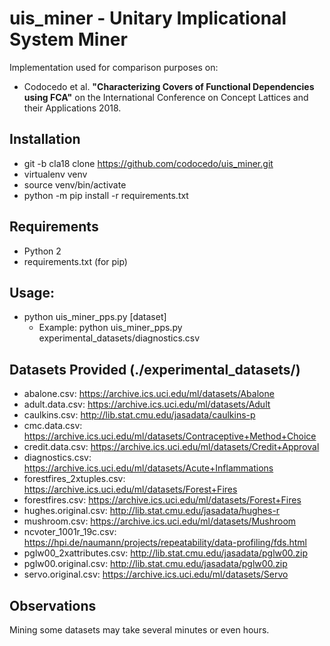 # uis_miner - Unitary Implicational System Miner

Implementation used for comparison purposes on:
- Codocedo et al. **"Characterizing Covers of Functional Dependencies using FCA"** on the International Conference on Concept Lattices and their Applications 2018.

## Installation
- git -b cla18 clone https://github.com/codocedo/uis_miner.git
- virtualenv venv
- source venv/bin/activate
- python -m pip install -r requirements.txt

## Requirements
- Python 2
- requirements.txt (for pip)

## Usage:

- python uis_miner_pps.py [dataset]
  - Example: python uis_miner_pps.py experimental_datasets/diagnostics.csv

## Datasets Provided (./experimental_datasets/)
- abalone.csv: https://archive.ics.uci.edu/ml/datasets/Abalone
- adult.data.csv: https://archive.ics.uci.edu/ml/datasets/Adult
- caulkins.csv: http://lib.stat.cmu.edu/jasadata/caulkins-p
- cmc.data.csv: https://archive.ics.uci.edu/ml/datasets/Contraceptive+Method+Choice
- credit.data.csv: https://archive.ics.uci.edu/ml/datasets/Credit+Approval
- diagnostics.csv: https://archive.ics.uci.edu/ml/datasets/Acute+Inflammations
- forestfires_2xtuples.csv: https://archive.ics.uci.edu/ml/datasets/Forest+Fires
- forestfires.csv: https://archive.ics.uci.edu/ml/datasets/Forest+Fires
- hughes.original.csv: http://lib.stat.cmu.edu/jasadata/hughes-r
- mushroom.csv: https://archive.ics.uci.edu/ml/datasets/Mushroom
- ncvoter_1001r_19c.csv: https://hpi.de/naumann/projects/repeatability/data-profiling/fds.html
- pglw00_2xattributes.csv: http://lib.stat.cmu.edu/jasadata/pglw00.zip
- pglw00.original.csv: http://lib.stat.cmu.edu/jasadata/pglw00.zip
- servo.original.csv: https://archive.ics.uci.edu/ml/datasets/Servo

## Observations
Mining some datasets may take several minutes or even hours.

